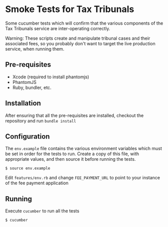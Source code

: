 # Smoke Tests for Tax Tribunals

Some cucumber tests which will confirm that the various components of the Tax Tribunals service
are inter-operating correctly.

Warning: These scripts create and manipulate tribunal cases and their associated fees, so you
probably don't want to target the live production service, when running them.

## Pre-requisites

* Xcode (required to install phantomjs)
* PhantomJS
* Ruby, bundler, etc.

## Installation

After ensuring that all the pre-requisites are installed, checkout the repository and run `bundle install`

## Configuration

The `env.example` file contains the various environment variables which must be set in order for the
tests to run. Create a copy of this file, with appropriate values, and then source it before running
the tests.

    $ source env.example

Edit `features/env.rb` and change `FEE_PAYMENT_URL` to point to your instance of the fee payment application

## Running

Execute `cucumber` to run all the tests

    $ cucumber

